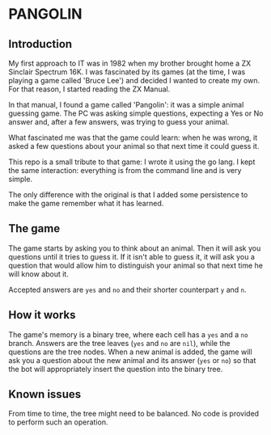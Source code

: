 # PANGOLIN
## Introduction
My first approach to IT was in 1982 when my brother brought home a ZX Sinclair Spectrum 16K.
I was fascinated by its games (at the time, I was playing a game called 'Bruce Lee') and decided I wanted to create my own. For that reason, I started reading the ZX Manual.

In that manual, I found a game called 'Pangolin': it was a simple animal guessing game. The PC was asking simple questions, expecting a Yes or No answer and, after a few answers, was trying to guess your animal.

What fascinated me was that the game could learn: when he was wrong, it asked a few questions about your animal so that next time it could guess it.

This repo is a small tribute to that game: I wrote it using the go lang.
I kept the same interaction: everything is from the command line and is very simple.

The only difference with the original is that I added some persistence to make the game remember what it has learned.

## The game
The game starts by asking you to think about an animal.
Then it will ask you questions until it tries to guess it.
If it isn't able to guess it, it will ask you a question that would allow him to distinguish your animal so that next time he will know about it.

Accepted answers are `yes` and `no` and their shorter counterpart `y` and `n`.

## How it works
The game's memory is a binary tree, where each cell has a `yes` and a `no` branch.
Answers are the tree leaves (`yes` and `no` are `nil`), while the questions are the tree nodes.
When a new animal is added, the game will ask you a question about the new animal and its answer (`yes` or `no`) so that the bot will appropriately insert the question into the binary tree.

## Known issues
From time to time, the tree might need to be balanced. No code is provided to perform such an operation.
